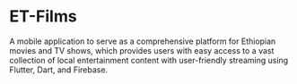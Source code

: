 # ET-Films
A mobile application to serve as a comprehensive platform for Ethiopian movies and TV shows, which provides users with easy access to a vast collection of local entertainment content with user-friendly streaming using Flutter, Dart, and Firebase.

